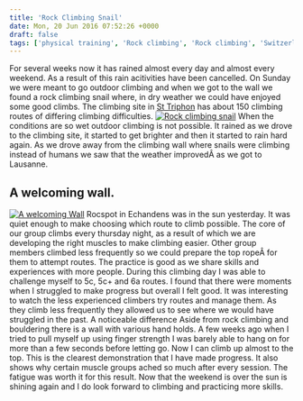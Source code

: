 ```yaml
---
title: 'Rock Climbing Snail'
date: Mon, 20 Jun 2016 07:52:26 +0000
draft: false
tags: ['physical training', 'Rock climbing', 'Rock climbing', 'Switzerland', 'youtube']
---
```


For several weeks now it has rained almost every day and almost every weekend. As a result of this rain acitivities have been cancelled. On Sunday we were meant to go outdoor climbing and when we got to the wall we found a rock climbing snail where, in dry weather we could have enjoyed some good climbs. The climbing site in [St Triphon](http://www.st-triphon.ch/varappe/varappe.html) has about 150 climbing routes of differing climbing difficulties. [![Rock climbing snail](http://www.main-vision.com/richard/blog/wp-content/uploads/2016/06/DSC_0288-copy-768x1024.jpg)](http://www.main-vision.com/richard/blog/wp-content/uploads/2016/06/DSC_0288-copy.jpg) When the conditions are so wet outdoor climbing is not possible. It rained as we drove to the climbing site, it started to get brighter and then it started to rain hard again. As we drove away from the climbing wall where snails were climbing instead of humans we saw that the weather improvedÂ as we got to Lausanne.

A welcoming wall.
-----------------

[![A welcoming Wall](http://www.main-vision.com/richard/blog/wp-content/uploads/2016/06/DSC_0289-768x1024.jpg)](http://www.main-vision.com/richard/blog/wp-content/uploads/2016/06/DSC_0289.jpg) Rocspot in Echandens was in the sun yesterday. It was quiet enough to make choosing which route to climb possible. The core of our group climbs every thursday night, as a result of which we are developing the right muscles to make climbing easier. Other group members climbed less frequently so we could prepare the top ropeÂ for them to attempt routes. The practice is good as we share skills and experiences with more people. During this climbing day I was able to challenge myself to 5c, 5c+ and 6a routes. I found that there were moments when I struggled to make progress but overall I felt good. It was interesting to watch the less experienced climbers try routes and manage them. As they climb less frequently they allowed us to see where we would have struggled in the past. A noticeable difference  Aside from rock climbing and bouldering there is a wall with various hand holds. A few weeks ago when I tried to pull myself up using finger strength I was barely able to hang on for more than a few seconds before letting go. Now I can climb up almost to the top. This is the clearest demonstration that I have made progress. It also shows why certain muscle groups ached so much after every session. The fatigue was worth it for this result. Now that the weekend is over the sun is shining again and I do look forward to climbing and practicing more skills.